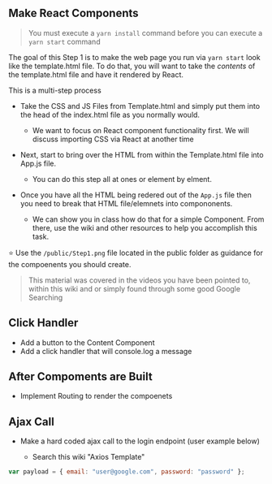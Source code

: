 ## Make React Components

> You must execute a `yarn install` command before you can execute a `yarn start` command

The goal of this Step 1 is to make the web page you run via `yarn start` look like the template.html file.
To do that, you will want to take the _contents_ of the template.html file and have it rendered by React.

This is a multi-step process

- Take the CSS and JS Files from Template.html and simply put them into the head of the index.html file as you normally would.

  - We want to focus on React component functionality first. We will discuss importing CSS via React at another time

- Next, start to bring over the HTML from within the Template.html file into App.js file.

  - You can do this step all at ones or element by elment.

- Once you have all the HTML being redered out of the `App.js` file then you need to break that HTML file/elemnets into compononents.

  - We can show you in class how do that for a simple Component. From there, use the wiki and other resources to help you accomplish this task.

:star: Use the `/public/Step1.png` file located in the public folder as guidance for the compoenents you should create.

> This material was covered in the videos you have been pointed to, within this wiki and or simply found through some good Google Searching

## Click Handler

- Add a button to the Content Component
- Add a click handler that will console.log a message

## After Compoments are Built

- Implement Routing to render the compoenets

## Ajax Call

- Make a hard coded ajax call to the login endpoint (user example below)

  - Search this wiki "Axios Template"

```javascript
var payload = { email: "user@google.com", password: "password" };
```
